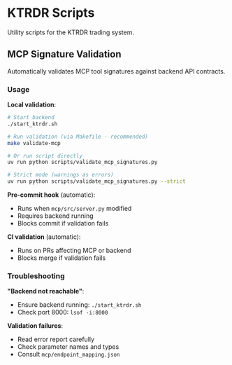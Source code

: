# KTRDR Scripts

Utility scripts for the KTRDR trading system.

## MCP Signature Validation

Automatically validates MCP tool signatures against backend API contracts.

### Usage

**Local validation**:
```bash
# Start backend
./start_ktrdr.sh

# Run validation (via Makefile - recommended)
make validate-mcp

# Or run script directly
uv run python scripts/validate_mcp_signatures.py

# Strict mode (warnings as errors)
uv run python scripts/validate_mcp_signatures.py --strict
```

**Pre-commit hook** (automatic):
- Runs when `mcp/src/server.py` modified
- Requires backend running
- Blocks commit if validation fails

**CI validation** (automatic):
- Runs on PRs affecting MCP or backend
- Blocks merge if validation fails

### Troubleshooting

**"Backend not reachable"**:
- Ensure backend running: `./start_ktrdr.sh`
- Check port 8000: `lsof -i:8000`

**Validation failures**:
- Read error report carefully
- Check parameter names and types
- Consult `mcp/endpoint_mapping.json`
